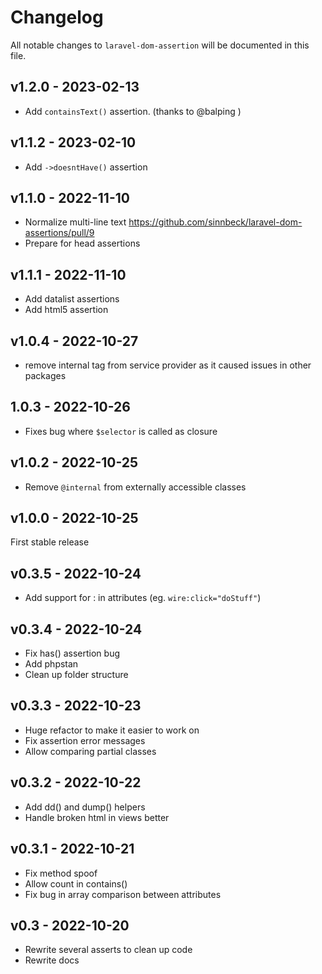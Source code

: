 # Changelog

All notable changes to `laravel-dom-assertion` will be documented in this file.

## v1.2.0 - 2023-02-13

- Add `containsText()` assertion. (thanks to @balping )

## v1.1.2 - 2023-02-10

- Add `->doesntHave()` assertion

## v1.1.0 - 2022-11-10

- Normalize multi-line text https://github.com/sinnbeck/laravel-dom-assertions/pull/9
- Prepare for head assertions

## v1.1.1 - 2022-11-10

- Add datalist assertions
- Add html5 assertion

## v1.0.4 - 2022-10-27

- remove internal tag from service provider as it caused issues in other packages

## 1.0.3 - 2022-10-26

- Fixes bug where `$selector` is called as closure

## v1.0.2 - 2022-10-25

- Remove `@internal` from externally accessible classes

## v1.0.0 - 2022-10-25

First stable release

## v0.3.5 - 2022-10-24

- Add support for : in attributes (eg. `wire:click="doStuff"`)

## v0.3.4 - 2022-10-24

- Fix has() assertion bug
- Add phpstan
- Clean up folder structure

## v0.3.3 - 2022-10-23

- Huge refactor to make it easier to work on
- Fix assertion error messages
- Allow comparing partial classes

## v0.3.2 - 2022-10-22

- Add dd() and dump() helpers
- Handle broken html in views better

## v0.3.1 - 2022-10-21

- Fix method spoof
- Allow count in contains()
- Fix bug in array comparison between attributes

## v0.3 - 2022-10-20

- Rewrite several asserts to clean up code
- Rewrite docs

